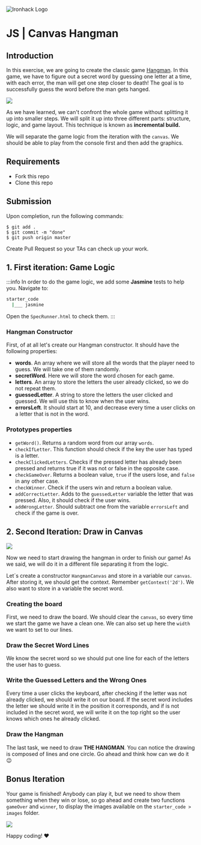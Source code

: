 ![Ironhack Logo](https://i.imgur.com/1QgrNNw.png)

# JS | Canvas Hangman

## Introduction

In this exercise, we are going to create the classic game [Hangman](https://en.wikipedia.org/wiki/Hangman_(game)). In this game, we have to figure out a secret word by guessing one letter at a time, with each error, the man will get one step closer to death! The goal is to successfully guess the word before the man gets hanged.

![](https://i.imgur.com/wrQrY1T.png)

As we have learned, we can't confront the whole game without splitting it up into smaller steps. We will split it up into three different parts: structure, logic, and game layout. This technique is known as **incremental build.**

We will separate the game logic from the iteration with the `canvas`. We should be able to play from the console first and then add the graphics.

## Requirements

- Fork this repo
- Clone this repo

## Submission

Upon completion, run the following commands:
```
$ git add .
$ git commit -m "done"
$ git push origin master
```
Create Pull Request so your TAs can check up your work.

## 1. First iteration: Game Logic

:::info
In order to do the game logic, we add some **Jasmine** tests to help you. Navigate to:

```bash
starter_code
  |___ jasmine
```
Open the `SpecRunner.html` to check them.
:::

### Hangman Constructor

First, of at all let's create our Hangman constructor. It should have the following properties:

- **words**. An array where we will store all the words that the player need to guess. We will take one of them randomly.
- **secretWord**. Here we will store the word chosen for each game.
- **letters**. An array to store the letters the user already clicked, so we do not repeat them.
- **guessedLetter**. A string to store the letters the user clicked and guessed. We will use this to know when the user wins.
- **errorsLeft**. It should start at 10, and decrease every time a user clicks on a letter that is not in the word.

### Prototypes properties

- `getWord()`. Returns a random word from our array `words`.
- `checkIfLetter`. This function should check if the key the user has typed is a letter.
- `checkClickedLetters`. Checks if the pressed letter has already been pressed and returns true if it was not or false in the opposite case.
- `checkGameOver`. Returns a boolean value, `true` if the users lose, and `false` in any other case.
- `checkWinner`. Check if the users win and return a boolean value.
- `addCorrectLetter`. Adds to the `guessedLetter` variable the letter that was pressed. Also, it should check if the user wins.
- `addWrongLetter`. Should subtract one from the variable `errorsLeft` and check if the game is over.

## 2. Second Iteration: Draw in Canvas

![](https://s3-eu-west-1.amazonaws.com/ih-materials/uploads/upload_3e1e1919b29ba77e77cdcec2ed7b92c5.png)

Now we need to start drawing the hangman in order to finish our game! As we said, we will do it in a different file separating it from the logic.

Let´s create a constructor `HangmanCanvas` and store in a variable our `canvas`. After storing it, we should get the context. Remember `getContext('2d')`. We also want to store in a variable the secret word.

### Creating the board

First, we need to draw the board. We should clear the `canvas`, so every time we start the game we have a clean one. We can also set up here the `width` we want to set to our lines.

### Draw the Secret Word Lines

We know the secret word so we should put one line for each of the letters the user has to guess.

### Write the Guessed Letters and the Wrong Ones

Every time a user clicks the keyboard, after checking if the letter was not already clicked, we should write it on our board. If the secret word includes the letter we should write it in the position it corresponds, and if is not included in the secret word, we will write it on the top right so the user knows which ones he already clicked.

### Draw the Hangman

The last task, we need to draw **THE HANGMAN**. You can notice the drawing is composed of lines and one circle. Go ahead and think how can we do it :wink:

## Bonus Iteration

Your game is finished! Anybody can play it, but we need to show them something when they win or lose, so go ahead and create two functions `gameOver` and `winner`, to display the images available on the `starter_code > images` folder.

![](https://s3-eu-west-1.amazonaws.com/ih-materials/uploads/upload_1dc0d7772d204da800d078c153c12e47.png)

Happy coding! ❤️